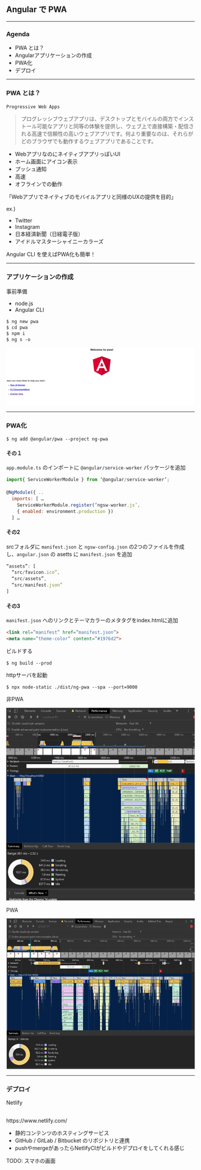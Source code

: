 ## Angular で PWA

---

### Agenda

>>>

- PWA とは？
- Angularアプリケーションの作成
- PWA化
- デプロイ

---

### PWA とは？

>>>

`Progressive Web Apps`

>>>

> プログレッシブウェブアプリは、デスクトップとモバイルの両方でインストール可能なアプリと同等の体験を提供し、ウェブ上で直接構築・配信される高速で信頼性の高いウェブアプリです。何より重要なのは、それらがどのブラウザでも動作するウェブアプリであることです。

>>>

- WebアプリなのにネイティブアプリっぽいUI
- ホーム画面にアイコン表示
- プッシュ通知
- 高速
- オフラインでの動作

>>>

「Webアプリでネイティブのモバイルアプリと同様のUXの提供を目的」

>>>

ex.)

- Twitter
- Instagram
- 日本経済新聞（日経電子版）
- アイドルマスターシャイニーカラーズ

>>>

Angular CLI を使えばPWA化も簡単！

---

### アプリケーションの作成

>>>

事前準備
- node.js
- Angular CLI

>>>

```
$ ng new pwa
$ cd pwa
$ npm i
$ ng s -o
```

>>>

![](./images/2.png)

---

### PWA化

>>>

```
$ ng add @angular/pwa --project ng-pwa
```

>>>

#### その１

`app.module.ts` のインポートに `@angular/service-worker` パッケージを追加

```javascript
import{ ServiceWorkerModule } from ‘@angular/service-worker’;

@NgModule({ ..
  imports: [ …
    ServiceWorkerModule.register(‘ngsw-worker.js’,
    { enabled: environment.production })
  ] …
```

>>>

#### その2

srcフォルダに `manifest.json` と `ngsw-config.json` の2つのファイルを作成し、`angular.json` の asetts に `manifest.json` を追加

```javascript
“assets”: [
  “src/favicon.ico”,
  “src/assets”,
  “src/manifest.json”
]
```

>>>

#### その3

`manifest.json` へのリンクとテーマカラーのメタタグをindex.htmlに追加

```html
<link rel=”manifest” href=”manifest.json”>
<meta name=”theme-color” content=”#1976d2">
```

>>>

ビルドする

```
$ ng build --prod
```

>>>

httpサーバを起動

```
$ npx node-static ./dist/ng-pwa --spa --port=9000
```

>>>

非PWA

>>>

![](./images/1.png)

>>>

PWA

>>>

![](./images/3.png)

---

### デプロイ

>>>

Netlify

<br>
https://www.netlify.com/

>>>

- 静的コンテンツのホスティングサービス
- GitHub / GitLab / Bitbucket のリポジトリと連携
- pushやmergeがあったらNetlifyCIがビルドやデプロイをしてくれる感じ

>>>

TODO: スマホの画面
